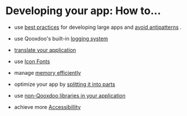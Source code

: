 # Developing your app: How to...

- use [best practices](/development/best_practices.md) for developing
  large apps and [avoid antipatterns](/development/antipatterns.md) .

- use Qooxdoo's built-in [logging system](/development/howto/logging.md)

- [translate your application](/development/howto/internationalization.md)

- use [Icon Fonts](/development/howto/icon_fonts.md)

- manage [memory efficiently](/development/howto/memory_management.md)

- optimize your app by [splitting it into parts](/development/howto/parts.md)

- use
  [non-Qooxdoo libraries in your application](/development/howto/using_non_qx_libs.md)

- achieve more [Accessibillity](/development/howto/accessibillity.md)